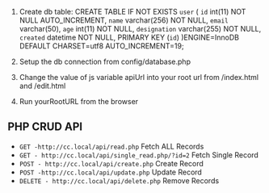 
1. Create db table:
CREATE TABLE IF NOT EXISTS `user` (
  `id` int(11) NOT NULL AUTO_INCREMENT,
  `name` varchar(256) NOT NULL,
  `email` varchar(50),
  `age` int(11) NOT NULL,
  `designation` varchar(255) NOT NULL,
  `created` datetime NOT NULL,
  PRIMARY KEY (`id`)
)ENGINE=InnoDB  DEFAULT CHARSET=utf8 AUTO_INCREMENT=19;

2. Setup the db connection from config/database.php
3. Change the value of js variable apiUrl into your root url from /index.html and /edit.html
4. Run yourRootURL from the browser

## PHP CRUD API
* `GET -http://cc.local/api/read.php` Fetch ALL Records
* `GET - http://cc.local/api/single_read.php/?id=2` Fetch Single Record
* `POST - http://cc.local/api/create.php` Create Record
* `POST -http://cc.local/api/update.php` Update Record
* `DELETE - http://cc.local/api/delete.php` Remove Records
